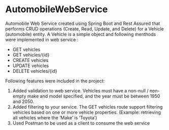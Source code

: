 # AutomobileWebService

Automobile Web Service created using Spring Boot and Rest Assured that performs CRUD operations (Create, Read, Update, and Delete) for a Vehicle
(automobile) entity.
A Vehicle is a simple object and following menthods were implemented in web service :

* GET vehicles <br />
* GET vehicles/{id} <br />
* CREATE vehicles <br />
* UPDATE vehicles <br />
* DELETE vehicles/{id}

Following features were included in the project:
1) Added validation to web service.
Vehicles must have a non-null / non-empty make and model specified, and the year must be between 1950 and 2050.
2) Added filtering to your service.
The GET vehicles route support filtering vehicles based on one or more vehicle properties. (Example: retrieving all vehicles where the ‘Make’ is ‘Toyota’)
3) Used Postman to be used as a client to consume the web service
